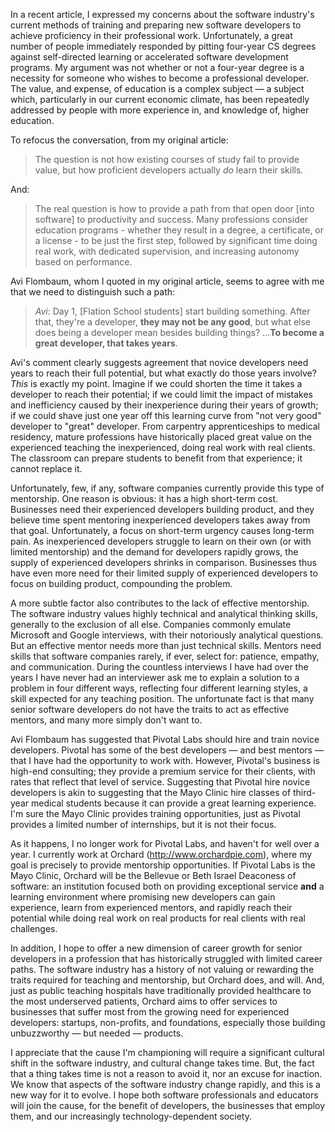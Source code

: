 In a recent article, I expressed my concerns about the software industry's current methods of training and preparing new software developers to achieve proficiency in their professional work.  Unfortunately, a great number of people immediately responded by pitting four-year CS degrees against self-directed learning or accelerated software development programs.  My argument was not whether or not a four-year degree is a necessity for someone who wishes to become a professional developer.   The value, and expense, of education is a complex subject — a subject which, particularly in our current economic climate, has been repeatedly addressed by people with more experience in, and knowledge of, higher education.

To refocus the conversation, from my original article:

> The question is not how existing courses of study fail to provide value, but how proficient developers actually *do* learn their skills.

And:

> The real question is how to provide a path from that open door [into software] to productivity and success. Many professions consider education programs - whether they result in a degree, a certificate, or a license - to be just the first step, followed by significant time doing real work, with dedicated supervision, and increasing autonomy based on performance. 

Avi Flombaum, whom I quoted in my original article, seems to agree with me that we need to distinguish such a path:

> *Avi*: Day 1, [Flation School students] start building something. After that, they're a developer, **they may not be any good**, but what else does being a developer mean besides building things? ...**To become a great developer, that takes years**.

Avi's comment clearly suggests agreement that novice developers need years to reach their full potential, but what exactly do those years involve?  *This* is exactly my point.  Imagine if we could shorten the time it takes a developer to reach their potential; if we could limit the impact of mistakes and inefficiency caused by their inexperience during their years of growth; if we could shave just one year off this learning curve from "not very good" developer to "great" developer.  From carpentry apprenticeships to medical residency, mature professions have historically placed great value on the experienced teaching the inexperienced, doing real work with real clients.  The classroom can prepare students to benefit from that experience; it cannot replace it.

Unfortunately, few, if any, software companies currently provide this type of mentorship.  One reason is obvious: it has a high short-term cost.  Businesses need their experienced developers building product, and they believe time spent mentoring inexperienced developers takes away from that goal.  Unfortunately, a focus on short-term urgency causes long-term pain.  As inexperienced developers struggle to learn on their own (or with limited mentorship) and the demand for developers rapidly grows, the supply of experienced developers shrinks in comparison.  Businesses thus have even more need for their limited supply of experienced developers to focus on building product, compounding the problem.

A more subtle factor also contributes to the lack of effective mentorship.  The software industry values highly technical and analytical thinking skills, generally to the exclusion of all else.  Companies commonly emulate Microsoft and Google interviews, with their notoriously analytical questions.  But an effective mentor needs more than just technical skills.  Mentors need skills that software companies rarely, if ever, select for: patience, empathy, and communication.  During the countless interviews I have had over the years I have never had an interviewer ask me to explain a solution to a problem in four different ways, reflecting four different learning styles, a skill expected for any teaching position.  The unfortunate fact is that many senior software developers do not have the traits to act as effective mentors, and many more simply don't want to.

Avi Flombaum has suggested that Pivotal Labs should hire and train novice developers.  Pivotal has some of the best developers — and best mentors — that I have had the opportunity to work with.  However, Pivotal's business is high-end consulting; they provide a premium service for their clients, with rates that reflect that level of service.  Suggesting that Pivotal hire novice developers is akin to suggesting that the Mayo Clinic hire classes of third-year medical students because it can provide a great learning experience.  I'm sure the Mayo Clinic provides training opportunities, just as Pivotal provides a limited number of internships, but it is not their focus.

As it happens, I no longer work for Pivotal Labs, and haven't for well over a year.  I currently work at Orchard (http://www.orchardpie.com), where my goal is precisely to provide mentorship opportunities.  If Pivotal Labs is the Mayo Clinic, Orchard will be the Bellevue or Beth Israel Deaconess of software: an institution focused both on providing exceptional service **and** a learning environment where promising new developers can gain experience, learn from experienced mentors, and rapidly reach their potential while doing real work on real products for real clients with real challenges.

In addition, I hope to offer a new dimension of career growth for senior developers in a profession that has historically struggled with limited career paths.  The software industry has a history of not valuing or rewarding the traits required for teaching and mentorship, but Orchard does, and will.  And, just as public teaching hospitals have traditionally provided healthcare to the most underserved patients, Orchard aims to offer services to businesses that suffer most from the growing need for experienced developers: startups, non-profits, and foundations, especially those building unbuzzworthy — but needed — products.

I appreciate that the cause I'm championing will require a significant cultural shift in the software industry, and cultural change takes time.  But, the fact that a thing takes time is not a reason to avoid it, nor an excuse for inaction.  We know that aspects of the software industry change rapidly, and this is a new way for it to evolve.  I hope both software professionals and educators will join the cause, for the benefit of developers, the businesses that employ them, and our increasingly technology-dependent society.

